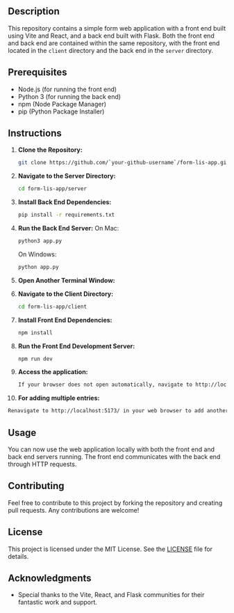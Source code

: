 ## Description

This repository contains a simple form web application with a front end built using Vite and React, and a back end built with Flask. Both the front end and back end are contained within the same repository, with the front end located in the `client` directory and the back end in the `server` directory.

## Prerequisites

- Node.js (for running the front end)
- Python 3 (for running the back end)
- npm (Node Package Manager)
- pip (Python Package Installer)

## Instructions

1. **Clone the Repository:**

   ```bash
   git clone https://github.com/`your-github-username`/form-lis-app.git
   ```

2. **Navigate to the Server Directory:**

   ```bash
   cd form-lis-app/server
   ```

3. **Install Back End Dependencies:**

   ```bash
   pip install -r requirements.txt
   ```

4. **Run the Back End Server:**
   On Mac:

   ```bash
   python3 app.py
   ```

   On Windows:

   ```bash
   python app.py
   ```

5. **Open Another Terminal Window:**

6. **Navigate to the Client Directory:**

   ```bash
   cd form-lis-app/client
   ```

7. **Install Front End Dependencies:**

   ```bash
   npm install
   ```

8. **Run the Front End Development Server:**

   ```bash
   npm run dev
   ```

9. **Access the application:**

   ```bash
   If your browser does not open automatically, navigate to http://localhost:5173/ in your web browser.
   ```

10. **For adding multiple entries:**

   ```bash
   Renavigate to http://localhost:5173/ in your web browser to add another entry.
   ```

## Usage

You can now use the web application locally with both the front end and back end servers running. The front end communicates with the back end through HTTP requests.

## Contributing

Feel free to contribute to this project by forking the repository and creating pull requests. Any contributions are welcome!

## License

This project is licensed under the MIT License. See the [LICENSE](LICENSE) file for details.

## Acknowledgments

- Special thanks to the Vite, React, and Flask communities for their fantastic work and support.
